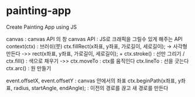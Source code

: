 # painting-app

Create Painting App using JS

canvas : canvas API 의 창
canvas API : JS로 크래픽을 그릴수 있게 해주는 API
context(ctx) : 브러쉬(붓)
ctx.fillRect(x좌표, y좌표, 가로길이, 세로길이); -> 사각형 만든다
->>
rect(x좌표, y좌표, 가로길이, 세로길이); + ctx.stroke() : 선만 그리기 / ctx.fill() : 색으로 채우기
->>
ctx.moveTo : ctx를 움직인다
ctx.lineTo : 선을 긋는다
ctx.arc() : 원 만들기

event.offsetX, event.offsetY : canvas 안에서의 좌표
ctx.beginPath(x좌표, y좌표, radius, startAngle, endAngle); : 이전의 경로를 끊고 새 경로를 만든다
